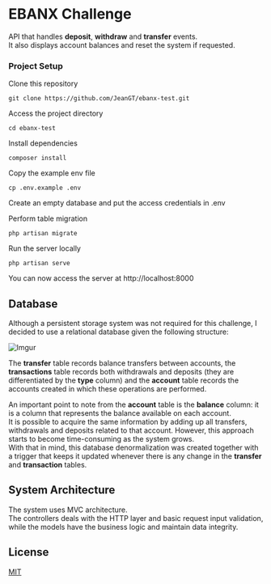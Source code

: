 # EBANX Challenge

API that handles **deposit**, **withdraw** and **transfer** events.  
It also displays account balances and reset the system if requested.  
    
### Project Setup

Clone this repository

    git clone https://github.com/JeanGT/ebanx-test.git

Access the project directory

    cd ebanx-test

Install dependencies

    composer install

Copy the example env file

    cp .env.example .env

Create an empty database and put the access credentials in .env

Perform table migration

    php artisan migrate

Run the server locally

    php artisan serve

You can now access the server at http://localhost:8000

## Database

Although a persistent storage system was not required for this challenge, I decided to use a relational database given the following structure:  

![Imgur](https://i.imgur.com/3kkK6rZ.png)


The **transfer** table records balance transfers between accounts, the **transactions** table records both withdrawals and deposits (they are differentiated by the **type** column) and the **account** table records the accounts created in which these operations are performed.  

An important point to note from the **account** table is the **balance** column: it is a column that represents the balance available on each account.  
It is possible to acquire the same information by adding up all transfers, withdrawals and deposits related to that account. However, this approach starts to become time-consuming as the system grows.  
With that in mind, this database denormalization was created together with a trigger that keeps it updated whenever there is any change in the **transfer** and **transaction** tables.  

## System Architecture

The system uses MVC architecture.  
The controllers deals with the HTTP layer and basic request input validation,  
while the models have the business logic and maintain data integrity.  

## License
[MIT](https://choosealicense.com/licenses/mit/)
